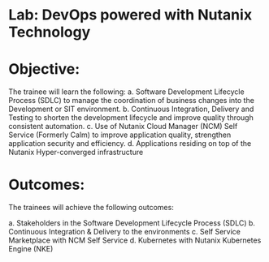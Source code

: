 # Lab: DevOps powered with Nutanix Technology

# Objective:

The trainee will learn the following:
a. Software Development Lifecycle Process (SDLC) to manage the coordination of business changes into the Development or SIT environment.
b. Continuous Integration, Delivery and Testing to shorten the development lifecycle and improve quality through consistent automation.
c. Use of Nutanix Cloud Manager (NCM) Self Service (Formerly Calm) to improve application quality, strengthen application security and efficiency.
d. Applications residing on top of the Nutanix Hyper-converged infrastructure

# Outcomes:
The trainees will achieve the following outcomes:

a. Stakeholders in the Software Development Lifecycle Process (SDLC)
b. Continuous Integration & Delivery to the environments
c. Self Service Marketplace with NCM Self Service
d. Kubernetes with Nutanix Kubernetes Engine (NKE)